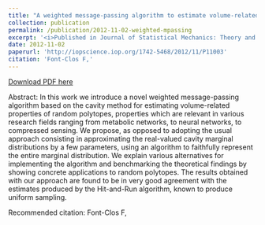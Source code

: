 ```yaml
---
title: "A weighted message-passing algorithm to estimate volume-related properties of random polytopes"
collection: publication
permalink: /publication/2012-11-02-weighted-mpassing
excerpt: '<i>Published in Journal of Statistical Mechanics: Theory and Experiment, 2012</i><br/>In this work we introduce a novel weighted message-passing algorithm based on the cavity method for estimating volume-related properties of random polytopes'
date: 2012-11-02
paperurl: 'http://iopscience.iop.org/1742-5468/2012/11/P11003'
citation: 'Font-Clos F,'
---
```


<a href='http://iopscience.iop.org/1742-5468/2012/11/P11003'>Download PDF here</a>

Abstract: In this work we introduce a novel weighted message-passing algorithm based on the cavity method for estimating volume-related properties of random polytopes, properties which are relevant in various research fields ranging from metabolic networks, to neural networks, to compressed sensing. We propose, as opposed to adopting the usual approach consisting in approximating the real-valued cavity marginal distributions by a few parameters, using an algorithm to faithfully represent the entire marginal distribution. We explain various alternatives for implementing the algorithm and benchmarking the theoretical findings by showing concrete applications to random polytopes. The results obtained with our approach are found to be in very good agreement with the estimates produced by the Hit-and-Run algorithm, known to produce uniform sampling.

 Recommended citation: Font-Clos F,